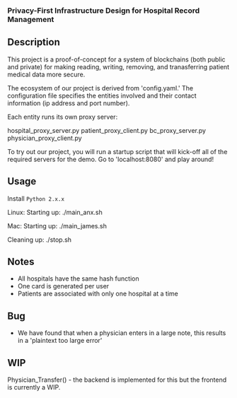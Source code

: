 ### Privacy-First Infrastructure Design for Hospital Record Management

## Description

This project is a proof-of-concept for a system of blockchains (both public and private) for making reading, writing, removing, and tranasferring patient medical data more secure.

The ecosystem of our project is derived from 'config.yaml.' The configuration file specifies the entities involved and their contact information (ip address and port number). 

Each entity runs its own proxy server:

hospital_proxy_server.py
patient_proxy_client.py
bc_proxy_server.py
physician_proxy_client.py


To try out our project, you will run a startup script that will kick-off all of the required servers for the demo. Go to 'localhost:8080' and play around!

## Usage

Install `Python 2.x.x`

Linux: Starting up: ./main_anx.sh

Mac: Starting up: ./main_james.sh

Cleaning up: ./stop.sh

## Notes

- All hospitals have the same hash function
- One card is generated per user
- Patients are associated with only one hospital at a time


## Bug

- We have found that when a physician enters in a large note, this results in a 'plaintext too large error'

## WIP

Physician_Transfer() - the backend is implemented for this but the frontend is currently a WIP.

